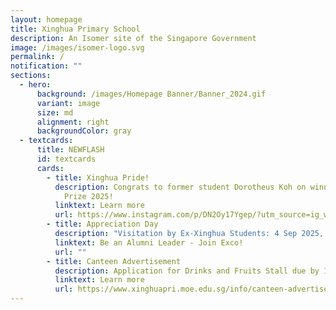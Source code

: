 ```yaml
---
layout: homepage
title: Xinghua Primary School
description: An Isomer site of the Singapore Government
image: /images/isomer-logo.svg
permalink: /
notification: ""
sections:
  - hero:
      background: /images/Homepage Banner/Banner_2024.gif
      variant: image
      size: md
      alignment: right
      backgroundColor: gray
  - textcards:
      title: NEWFLASH
      id: textcards
      cards:
        - title: Xinghua Pride!
          description: Congrats to former student Dorotheus Koh on winning the PM's Book
            Prize 2025!
          linktext: Learn more
          url: https://www.instagram.com/p/DN2Oy17Ygep/?utm_source=ig_web_copy_link
        - title: Appreciation Day
          description: "Visitation by Ex-Xinghua Students: 4 Sep 2025, 11 AM – 12 PM"
          linktext: Be an Alumni Leader - Join Exco!
          url: ""
        - title: Canteen Advertisement
          description: Application for Drinks and Fruits Stall due by 12 Sept 2025.
          linktext: Learn more
          url: https://www.xinghuapri.moe.edu.sg/info/canteen-advertisement/
---
```

